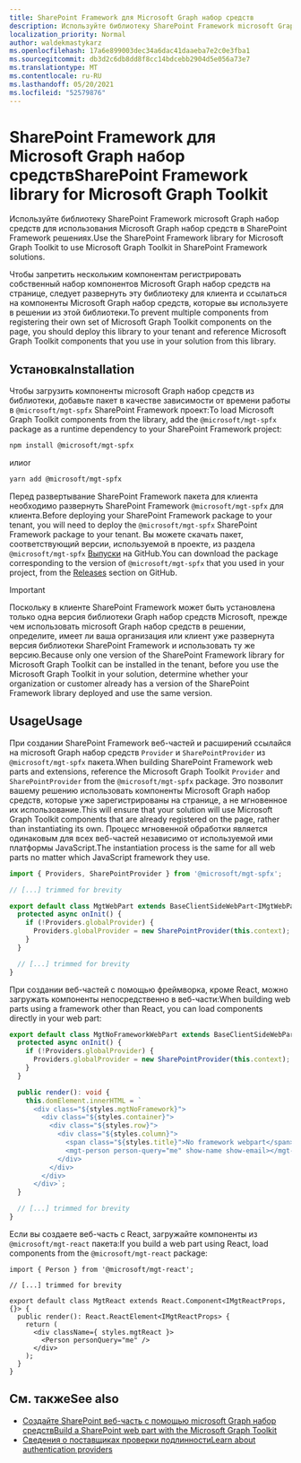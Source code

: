 ```yaml
---
title: SharePoint Framework для Microsoft Graph набор средств
description: Используйте библиотеку SharePoint Framework microsoft Graph набор средств для использования Microsoft Graph набор средств в SharePoint Framework решениях.
localization_priority: Normal
author: waldekmastykarz
ms.openlocfilehash: 17a6e899003dec34a6dac41daaeba7e2c0e3fba1
ms.sourcegitcommit: db3d2c6db8dd8f8cc14bdcebb2904d5e056a73e7
ms.translationtype: MT
ms.contentlocale: ru-RU
ms.lasthandoff: 05/20/2021
ms.locfileid: "52579876"
---
```

# <a name="sharepoint-framework-library-for-microsoft-graph-toolkit"></a><span data-ttu-id="9f58d-103">SharePoint Framework для Microsoft Graph набор средств</span><span class="sxs-lookup"><span data-stu-id="9f58d-103">SharePoint Framework library for Microsoft Graph Toolkit</span></span>

<span data-ttu-id="9f58d-104">Используйте библиотеку SharePoint Framework microsoft Graph набор средств для использования Microsoft Graph набор средств в SharePoint Framework решениях.</span><span class="sxs-lookup"><span data-stu-id="9f58d-104">Use the SharePoint Framework library for Microsoft Graph Toolkit to use Microsoft Graph Toolkit in SharePoint Framework solutions.</span></span>

<span data-ttu-id="9f58d-105">Чтобы запретить нескольким компонентам регистрировать собственный набор компонентов Microsoft Graph набор средств на странице, следует развернуть эту библиотеку для клиента и ссылаться на компоненты Microsoft Graph набор средств, которые вы используете в решении из этой библиотеки.</span><span class="sxs-lookup"><span data-stu-id="9f58d-105">To prevent multiple components from registering their own set of Microsoft Graph Toolkit components on the page, you should deploy this library to your tenant and reference Microsoft Graph Toolkit components that you use in your solution from this library.</span></span>

## <a name="installation"></a><span data-ttu-id="9f58d-106">Установка</span><span class="sxs-lookup"><span data-stu-id="9f58d-106">Installation</span></span>

<span data-ttu-id="9f58d-107">Чтобы загрузить компоненты microsoft Graph набор средств из библиотеки, добавьте пакет в качестве зависимости от времени работы в `@microsoft/mgt-spfx` SharePoint Framework проект:</span><span class="sxs-lookup"><span data-stu-id="9f58d-107">To load Microsoft Graph Toolkit components from the library, add the `@microsoft/mgt-spfx` package as a runtime dependency to your SharePoint Framework project:</span></span>

```bash
npm install @microsoft/mgt-spfx
```

<span data-ttu-id="9f58d-108">или</span><span class="sxs-lookup"><span data-stu-id="9f58d-108">or</span></span>

```bash
yarn add @microsoft/mgt-spfx
```

<span data-ttu-id="9f58d-109">Перед развертывание SharePoint Framework пакета для клиента необходимо развернуть SharePoint Framework `@microsoft/mgt-spfx` для клиента.</span><span class="sxs-lookup"><span data-stu-id="9f58d-109">Before deploying your SharePoint Framework package to your tenant, you will need to deploy the `@microsoft/mgt-spfx` SharePoint Framework package to your tenant.</span></span> <span data-ttu-id="9f58d-110">Вы можете скачать пакет, соответствующий версии, используемой в проекте, из раздела `@microsoft/mgt-spfx` [Выпуски](https://github.com/microsoftgraph/microsoft-graph-toolkit/releases) на GitHub.</span><span class="sxs-lookup"><span data-stu-id="9f58d-110">You can download the package corresponding to the version of `@microsoft/mgt-spfx` that you used in your project, from the [Releases](https://github.com/microsoftgraph/microsoft-graph-toolkit/releases) section on GitHub.</span></span>

>[!IMPORTANT]
><span data-ttu-id="9f58d-111">Поскольку в клиенте SharePoint Framework может быть установлена только одна версия библиотеки Graph набор средств Microsoft, прежде чем использовать microsoft Graph набор средств в решении, определите, имеет ли ваша организация или клиент уже развернута версия библиотеки SharePoint Framework и использовать ту же версию.</span><span class="sxs-lookup"><span data-stu-id="9f58d-111">Because only one version of the SharePoint Framework library for Microsoft Graph Toolkit can be installed in the tenant, before you use the Microsoft Graph Toolkit in your solution, determine whether your organization or customer already has a version of the SharePoint Framework library deployed and use the same version.</span></span>

## <a name="usage"></a><span data-ttu-id="9f58d-112">Usage</span><span class="sxs-lookup"><span data-stu-id="9f58d-112">Usage</span></span>

<span data-ttu-id="9f58d-113">При создании SharePoint Framework веб-частей и расширений ссылайся на microsoft Graph набор средств `Provider` и `SharePointProvider` из `@microsoft/mgt-spfx` пакета.</span><span class="sxs-lookup"><span data-stu-id="9f58d-113">When building SharePoint Framework web parts and extensions, reference the Microsoft Graph Toolkit `Provider` and `SharePointProvider` from the `@microsoft/mgt-spfx` package.</span></span> <span data-ttu-id="9f58d-114">Это позволит вашему решению использовать компоненты Microsoft Graph набор средств, которые уже зарегистрированы на странице, а не мгновенное их использование.</span><span class="sxs-lookup"><span data-stu-id="9f58d-114">This will ensure that your solution will use Microsoft Graph Toolkit components that are already registered on the page, rather than instantiating its own.</span></span> <span data-ttu-id="9f58d-115">Процесс мгновенной обработки является одинаковым для всех веб-частей независимо от используемой ими платформы JavaScript.</span><span class="sxs-lookup"><span data-stu-id="9f58d-115">The instantiation process is the same for all web parts no matter which JavaScript framework they use.</span></span>

```ts
import { Providers, SharePointProvider } from '@microsoft/mgt-spfx';

// [...] trimmed for brevity

export default class MgtWebPart extends BaseClientSideWebPart<IMgtWebPartProps> {
  protected async onInit() {
    if (!Providers.globalProvider) {
      Providers.globalProvider = new SharePointProvider(this.context);
    }
  }

  // [...] trimmed for brevity
}
```

<span data-ttu-id="9f58d-116">При создании веб-частей с помощью фреймворка, кроме React, можно загружать компоненты непосредственно в веб-части:</span><span class="sxs-lookup"><span data-stu-id="9f58d-116">When building web parts using a framework other than React, you can load components directly in your web part:</span></span>

```ts
export default class MgtNoFrameworkWebPart extends BaseClientSideWebPart<IMgtNoFrameworkWebPartProps> {
  protected async onInit() {
    if (!Providers.globalProvider) {
      Providers.globalProvider = new SharePointProvider(this.context);
    }
  }

  public render(): void {
    this.domElement.innerHTML = `
      <div class="${styles.mgtNoFramework}">
        <div class="${styles.container}">
          <div class="${styles.row}">
            <div class="${styles.column}">
              <span class="${styles.title}">No framework webpart</span>
              <mgt-person person-query="me" show-name show-email></mgt-person>
            </div>
          </div>
        </div>
      </div>`;
  }

  // [...] trimmed for brevity
}
```

<span data-ttu-id="9f58d-117">Если вы создаете веб-часть с React, загружайте компоненты из `@microsoft/mgt-react` пакета:</span><span class="sxs-lookup"><span data-stu-id="9f58d-117">If you build a web part using React, load components from the `@microsoft/mgt-react` package:</span></span>

```tsx
import { Person } from '@microsoft/mgt-react';

// [...] trimmed for brevity

export default class MgtReact extends React.Component<IMgtReactProps, {}> {
  public render(): React.ReactElement<IMgtReactProps> {
    return (
      <div className={ styles.mgtReact }>
        <Person personQuery="me" />
      </div>
    );
  }
}
```

## <a name="see-also"></a><span data-ttu-id="9f58d-118">См. также</span><span class="sxs-lookup"><span data-stu-id="9f58d-118">See also</span></span>

* [<span data-ttu-id="9f58d-119">Создайте SharePoint веб-часть с помощью microsoft Graph набор средств</span><span class="sxs-lookup"><span data-stu-id="9f58d-119">Build a SharePoint web part with the Microsoft Graph Toolkit</span></span>](./build-a-sharepoint-web-part.md)
* [<span data-ttu-id="9f58d-120">Сведения о поставщиках проверки подлинности</span><span class="sxs-lookup"><span data-stu-id="9f58d-120">Learn about authentication providers</span></span>](../providers/providers.md)
